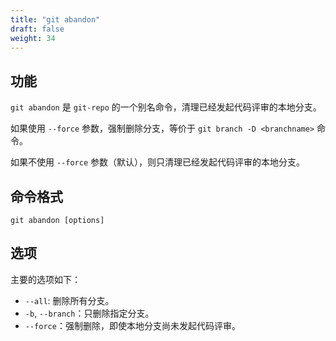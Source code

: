 ```yaml
---
title: "git abandon"
draft: false
weight: 34
---
```


## 功能

`git abandon` 是 `git-repo` 的一个别名命令，清理已经发起代码评审的本地分支。

如果使用 `--force` 参数，强制删除分支，等价于 `git branch -D <branchname>` 命令。

如果不使用 `--force` 参数（默认），则只清理已经发起代码评审的本地分支。


## 命令格式

    git abandon [options]

## 选项

主要的选项如下：

+ `--all`: 删除所有分支。
+ `-b`, `--branch`：只删除指定分支。
+ `--force`：强制删除，即使本地分支尚未发起代码评审。
